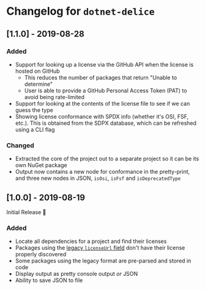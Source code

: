 # Changelog for `dotnet-delice`

## [1.1.0] - 2019-08-28

### Added

- Support for looking up a license via the GitHub API when the license is hosted on GitHub
  - This reduces the number of packages that return "Unable to determine"
  - User is able to provide a GitHub Personal Access Token (PAT) to avoid being rate-limited
- Support for looking at the contents of the license file to see if we can guess the type
- Showing license conformance with SPDX info (whether it's OSI, FSF, etc.). This is obtained from the SDPX database, which can be refreshed using a CLI flag

### Changed

- Extracted the core of the project out to a separate project so it can be its own NuGet package
- Output now contains a new node for conformance in the pretty-print, and three new nodes in JSON, `isOsi`, `isFsf` and `isDeprecatedType`

## [1.0.0] - 2019-08-19

Initial Release :tada:

### Added

- Locate all dependencies for a project and find their licenses
- Packages using the [legacy `licenseUrl` field](https://github.com/NuGet/Announcements/issues/32) don't have their license properly discovered
- Some packages using the legacy format are pre-parsed and stored in code
- Display output as pretty console output _or_ JSON
- Ability to save JSON to file
